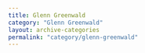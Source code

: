 ```yaml
---
title: Glenn Greenwald
category: "Glenn Greenwald"
layout: archive-categories
permalink: "category/glenn-greenwald"
---
```

